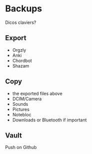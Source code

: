 # Backups

Dicos claviers?

## Export

- Orgzly
- Anki
- Chordbot
- Shazam

## Copy

- the exported files above
- DCIM/Camera
- Sounds
- Pictures
- Notebloc
- Downloads or Bluetooth if important

## Vault

Push on Github
